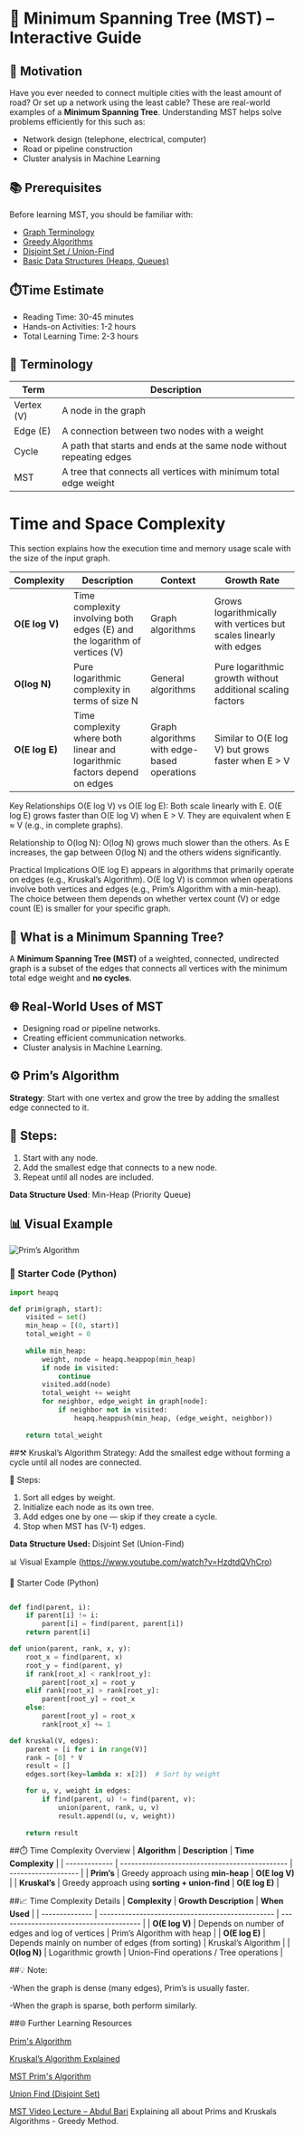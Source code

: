 # 🌲 Minimum Spanning Tree (MST) – Interactive Guide



## 🎯 Motivation

Have you ever needed to connect multiple cities with the least amount of road? Or set up a network using the least cable? These are real-world examples of a **Minimum Spanning Tree**. Understanding MST helps solve problems efficiently for this such as:
- Network design (telephone, electrical, computer)
- Road or pipeline construction
- Cluster analysis in Machine Learning



## 📚 Prerequisites

Before learning MST, you should be familiar with:

- [Graph Terminology](https://www.geeksforgeeks.org/dsa/graph-terminology-in-data-structure/)
- [Greedy Algorithms](https://www.geeksforgeeks.org/dsa/greedy-algorithms/)
- [Disjoint Set / Union-Find](https://www.geeksforgeeks.org/dsa/introduction-to-disjoint-set-data-structure-or-union-find-algorithm/)
- [Basic Data Structures (Heaps, Queues)](https://www.geeksforgeeks.org/dsa/priority-queue-set-1-introduction/)


## ⏱️Time Estimate 
- Reading Time:  30-45 minutes
- Hands-on Activities: 1-2 hours
- Total Learning Time: 2-3 hours






## 🔑 Terminology

| Term       | Description                                                           |
|------------|-----------------------------------------------------------------------|
| Vertex (V) | A node in the graph                                                   |
| Edge (E)   | A connection between two nodes with a weight                          |
| Cycle      | A path that starts and ends at the same node without repeating edges  |
| MST        | A tree that connects all vertices with minimum total edge weight      |


# Time and Space Complexity
This section explains how the execution time and memory usage scale with the size of the input graph.

| Complexity     | Description                                                                | Context                                    |   Growth Rate                                                 |
| -------------- | -------------------------------------------------------------------------- | ------------------------------------------- | --------------------------------------------
| **O(E log V)** | Time complexity involving both edges (E) and the logarithm of vertices (V) | Graph algorithms                            | Grows logarithmically with vertices but                        scales linearly with edges |
| **O(log N)**   | Pure logarithmic complexity in terms of size N                             | General algorithms                          | Pure logarithmic growth without additional scaling factors         |
| **O(E log E)** | Time complexity where both linear and logarithmic factors depend on edges  | Graph algorithms with edge-based operations | Similar to O(E log V) but grows faster when E > V                  |


Key Relationships
O(E log V) vs O(E log E):
Both scale linearly with E.
O(E log E) grows faster than O(E log V) when E > V.
They are equivalent when E ≈ V (e.g., in complete graphs).

Relationship to O(log N):
O(log N) grows much slower than the others.
As E increases, the gap between O(log N) and the others widens significantly.

Practical Implications
O(E log E) appears in algorithms that primarily operate on edges (e.g., Kruskal’s Algorithm).
O(E log V) is common when operations involve both vertices and edges (e.g., Prim’s Algorithm with a min-heap).
The choice between them depends on whether vertex count (V) or edge count (E) is smaller for your specific graph.




## 🚀 What is a Minimum Spanning Tree?
A **Minimum Spanning Tree (MST)** of a weighted, connected, undirected graph is a subset of the edges that connects all vertices with the minimum total edge weight and **no cycles**.



## 🌐 Real-World Uses of MST

- Designing road or pipeline networks.
- Creating efficient communication networks.
- Cluster analysis in Machine Learning.



## ⚙️ Prim’s Algorithm

**Strategy**: Start with one vertex and grow the tree by adding the smallest edge connected to it.

## 🔄 Steps:
1. Start with any node.
2. Add the smallest edge that connects to a new node.
3. Repeat until all nodes are included.

**Data Structure Used**: Min-Heap (Priority Queue)

## 📊 Visual Example  
![Prim’s Algorithm](https://en.wikipedia.org/wiki/File:Prim-animation.gif)

### 🧪 Starter Code (Python)

```python
import heapq

def prim(graph, start):
    visited = set()
    min_heap = [(0, start)]
    total_weight = 0
    
    while min_heap:
        weight, node = heapq.heappop(min_heap)
        if node in visited:
            continue
        visited.add(node)
        total_weight += weight
        for neighbor, edge_weight in graph[node]:
            if neighbor not in visited:
                heapq.heappush(min_heap, (edge_weight, neighbor))
    
    return total_weight 
 ```

##⚒️ Kruskal’s Algorithm
Strategy: Add the smallest edge without forming a cycle until all nodes are connected.

🔄 Steps:
1. Sort all edges by weight.
2. Initialize each node as its own tree.
3. Add edges one by one — skip if they create a cycle.
4. Stop when MST has (V-1) edges.

**Data Structure Used:** Disjoint Set (Union-Find)

📊 Visual Example (https://www.youtube.com/watch?v=HzdtdQVhCro)


🧪 Starter Code (Python)
```python

def find(parent, i):
    if parent[i] != i:
        parent[i] = find(parent, parent[i])
    return parent[i]

def union(parent, rank, x, y):
    root_x = find(parent, x)
    root_y = find(parent, y)
    if rank[root_x] < rank[root_y]:
        parent[root_x] = root_y
    elif rank[root_x] > rank[root_y]:
        parent[root_y] = root_x
    else:
        parent[root_y] = root_x
        rank[root_x] += 1

def kruskal(V, edges):
    parent = [i for i in range(V)]
    rank = [0] * V
    result = []
    edges.sort(key=lambda x: x[2])  # Sort by weight

    for u, v, weight in edges:
        if find(parent, u) != find(parent, v):
            union(parent, rank, u, v)
            result.append((u, v, weight))
    
    return result 
```
##⏱️ Time Complexity Overview
| **Algorithm** | **Description**                                | **Time Complexity** |
| ------------- | ---------------------------------------------- | ------------------- |
| **Prim’s**    | Greedy approach using **min-heap**             | **O(E log V)**      |
| **Kruskal’s** | Greedy approach using **sorting + union-find** | **O(E log E)**      |


##📈 Time Complexity Details
| **Complexity** | **Growth Description**                           | **When Used**                           |
| -------------- | ------------------------------------------------ | --------------------------------------- |
| **O(E log V)** | Depends on number of edges and log of vertices   | Prim’s Algorithm with heap              |
| **O(E log E)** | Depends mainly on number of edges (from sorting) | Kruskal’s Algorithm                     |
| **O(log N)**   | Logarithmic growth                               | Union-Find operations / Tree operations |


##💡 Note:

-When the graph is dense (many edges), Prim’s is usually faster.

-When the graph is sparse, both perform similarly.

##🌐 Further Learning Resources

[Prim's Algorithm](https://www.youtube.com/watch?v=oDnlIP5pe5o)

[Kruskal’s Algorithm Explained](https://www.geeksforgeeks.org/dsa/kruskals-minimum-spanning-tree-algorithm-greedy-algo-2/)

[MST Prim's Algorithm](https://www.geeksforgeeks.org/dsa/prims-minimum-spanning-tree-mst-greedy-algo-5/)

[Union Find (Disjoint Set)](https://brilliant.org/wiki/disjoint-set-data-structure/)

[MST Video Lecture – Abdul Bari](https://www.youtube.com/watch?v=4ZlRH0eK-qQ) Explaining all about Prims and Kruskals Algorithms - Greedy Method.

